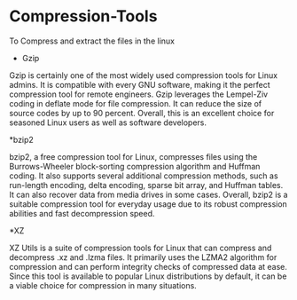 # Compression-Tools
To Compress and extract the files in the linux 


* Gzip

Gzip is certainly one of the most widely used compression tools for Linux admins. It is compatible with every GNU software, making it the perfect compression tool for remote engineers. Gzip leverages the Lempel-Ziv coding in deflate mode for file compression. It can reduce the size of source codes by up to 90 percent. Overall, this is an excellent choice for seasoned Linux users as well as software developers.






*bzip2

bzip2, a free compression tool for Linux, compresses files using the Burrows-Wheeler block-sorting compression algorithm and Huffman coding. It also supports several additional compression methods, such as run-length encoding, delta encoding, sparse bit array, and Huffman tables. It can also recover data from media drives in some cases. Overall, bzip2 is a suitable compression tool for everyday usage due to its robust compression abilities and fast decompression speed.




 *XZ 

XZ Utils is a suite of compression tools for Linux that can compress and decompress .xz and .lzma files. It primarily uses the LZMA2 algorithm for compression and can perform integrity checks of compressed data at ease. Since this tool is available to popular Linux distributions by default, it can be a viable choice for compression in many situations.
